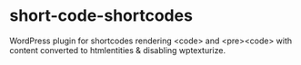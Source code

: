 short-code-shortcodes
=====================

WordPress plugin for shortcodes rendering &lt;code> and &lt;pre>&lt;code> with content converted to htmlentities &amp; disabling wptexturize.